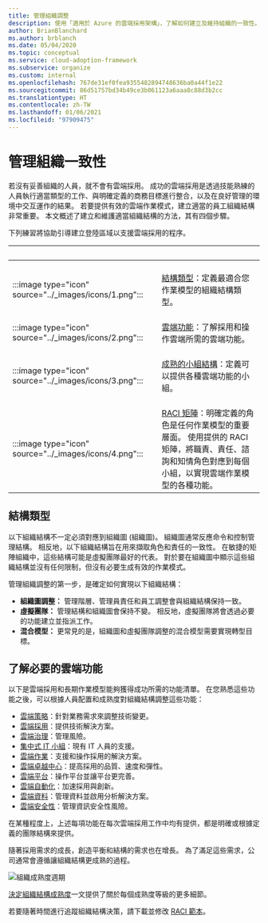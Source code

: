 ```yaml
---
title: 管理組織調整
description: 使用「適用於 Azure 的雲端採用架構」，了解如何建立及維持組織的一致性。
author: BrianBlanchard
ms.author: brblanch
ms.date: 05/04/2020
ms.topic: conceptual
ms.service: cloud-adoption-framework
ms.subservice: organize
ms.custom: internal
ms.openlocfilehash: 767de31ef0fea9355482894748636ba0a44f1e22
ms.sourcegitcommit: 86d51757bd34b49ce3b061123a6aaa8c88d3b2cc
ms.translationtype: HT
ms.contentlocale: zh-TW
ms.lasthandoff: 01/06/2021
ms.locfileid: "97909475"
---
```

# <a name="manage-organizational-alignment"></a>管理組織一致性

若沒有妥善組織的人員，就不會有雲端採用。 成功的雲端採用是透過技能熟練的人員執行適當類型的工作、與明確定義的商務目標進行整合，以及在良好管理的環境中交互運作的結果。 若要提供有效的雲端作業模式，建立適當的員工組織結構非常重要。 本文概述了建立和維護適當組織結構的方法，其有四個步驟。

下列練習將協助引導建立登陸區域以支援雲端採用的程序。

| <span title="圖示">&nbsp;</span> | <span title="描述">&nbsp;</span> |
|--|--|
| <br> :::image type="icon" source="../_images/icons/1.png"::: | <br> [結構類型](#structure-type)：定義最適合您作業模型的組織結構類型。 |
| <br> :::image type="icon" source="../_images/icons/2.png"::: | <br> [雲端功能](#understand-required-cloud-functions)：了解採用和操作雲端所需的雲端功能。 |
| <br> :::image type="icon" source="../_images/icons/3.png"::: | <br> [成熟的小組結構](./organization-structures.md)：定義可以提供各種雲端功能的小組。 |
| <br> :::image type="icon" source="../_images/icons/4.png"::: | <br> [RACI 矩陣](./raci-alignment.md)：明確定義的角色是任何作業模型的重要層面。 使用提供的 RACI 矩陣，將職責、責任、諮詢和知情角色對應到每個小組，以實現雲端作業模型的各種功能。 |

## <a name="structure-type"></a>結構類型

以下組織結構不一定必須對應到組織圖 (組織圖)。 組織圖通常反應命令和控制管理結構。 相反地，以下組織結構旨在用來擷取角色和責任的一致性。 在敏捷的矩陣組織中，這些結構可能是虛擬團隊最好的代表。 對於要在組織圖中顯示這些組織結構並沒有任何限制，但沒有必要生成有效的作業模式。

管理組織調整的第一步，是確定如何實現以下組織結構：

- **組織圖調整：** 管理階層、管理員責任和員工調整會與組織結構保持一致。
- **虛擬團隊：** 管理結構和組織圖會保持不變。 相反地，虛擬團隊將會透過必要的功能建立並指派工作。
- **混合模型：** 更常見的是，組織圖和虛擬團隊調整的混合模型需要實現轉型目標。

## <a name="understand-required-cloud-functions"></a>了解必要的雲端功能

以下是雲端採用和長期作業模型能夠獲得成功所需的功能清單。 在您熟悉這些功能之後，可以根據人員配置和成熟度對組織結構調整這些功能：

- [雲端策略](./cloud-strategy.md)：針對業務需求來調整技術變更。
- [雲端採用](./cloud-adoption.md)：提供技術解決方案。
- [雲端治理](./cloud-governance.md)：管理風險。
- [集中式 IT 小組](./central-it.md)：現有 IT 人員的支援。
- [雲端作業](./cloud-operations.md)：支援和操作採用的解決方案。
- [雲端卓越中心](./cloud-center-of-excellence.md)：提高採用的品質、速度和彈性。
- [雲端平台](./cloud-platform.md)：操作平台並讓平台更完善。
- [雲端自動化](./cloud-automation.md)：加速採用與創新。
- [雲端資料](./cloud-data.md)：管理資料並啟用分析解決方案。
- [雲端安全性](./cloud-security.md)：管理資訊安全性風險。

在某種程度上，上述每項功能在每次雲端採用工作中均有提供，都是明確或根據定義的團隊結構來提供。

隨著採用需求的成長，創造平衡和結構的需求也在增長。 為了滿足這些需求，公司通常會遵循讓組織結構更成熟的過程。

![組織成熟度週期](../_images/ready/org-ready-maturity.png)

[決定組織結構成熟度](./organization-structures.md)一文提供了關於每個成熟度等級的更多細節。

若要隨著時間進行追蹤組織結構決策，請下載並修改 [RACI 範本](https://raw.githubusercontent.com/microsoft/CloudAdoptionFramework/master/organize/raci-template.xlsx)。
